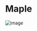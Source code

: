 # Maple

![image](https://github.com/kkhitesh/Maple/assets/61322830/8979ad81-36b1-47ae-8766-61feddcd391a)

